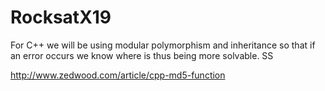 # RocksatX19

For C++ we will be using modular polymorphism and inheritance so that if an error occurs we know where is thus being more solvable. SS

http://www.zedwood.com/article/cpp-md5-function
